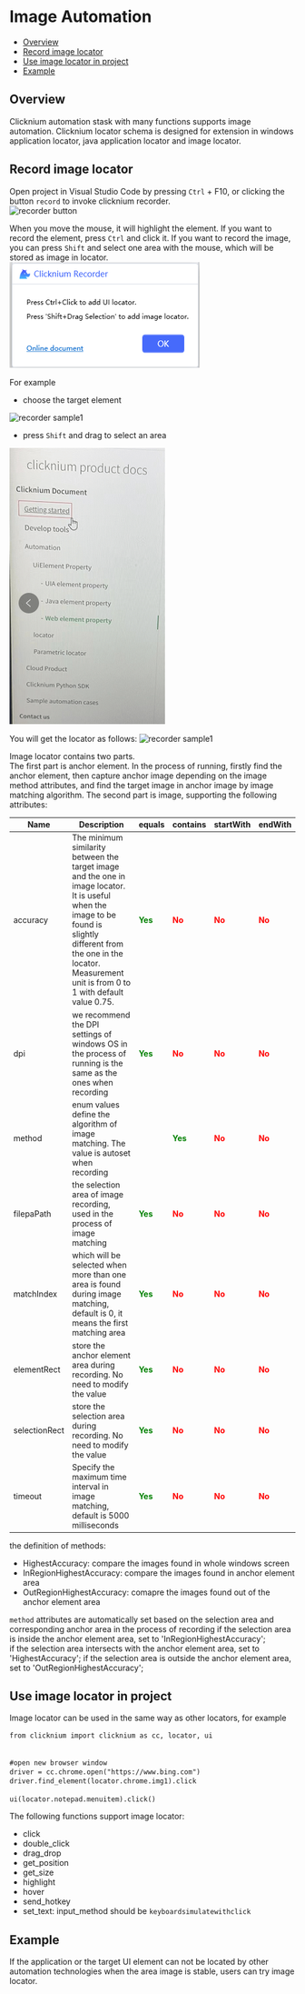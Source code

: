 # Image Automation<!-- {docsify-ignore-all} -->

  - [Overview](#overview)
  - [Record image locator](#record-image-locator)
  - [Use image locator in project](#use-image-locator-in-project)
  - [Example](#example)

## Overview
Clicknium automation stask with many functions supports image automation.
Clicknium locator schema is designed for extension in windows application locator, java application locator and image locator.

## Record image locator
Open project in Visual Studio Code by pressing `Ctrl` + F10, or clicking the button `record` to invoke clicknium recorder.  
![recorder button](../../img/start_recorder_from_vscoderecorder.png "locator recorder button")  

When you move the mouse, it will highlight the element. If you want to record the element, press `Ctrl` and click it. If you want to record the image, you can press `Shift` and select one area with the mouse, which will be stored as image in locator.  
![recorder helper](../img/recorder_help.png)   

For example  
- choose the target element  

![recorder sample1](../img/image_locator_sample1_1.png)  
- press `Shift` and drag to select an area  

![recorder sample1](../img/image_locator_sample1_2.png)  

You will get the locator as follows: 
![recorder sample1](../img/image_locator_sample1_3.png)  

Image locator contains two parts.  
The first part is anchor element. In the process of running, firstly find the anchor element, then capture anchor image depending on the image method attributes, and find the target image in anchor image by image matching algorithm.
The second part is image, supporting the following attributes:  

| Name      | Description | equals | contains |startWith |endWith |
| ----------- | ----------- |----------- |----------- |----------- |----------- |
| accuracy | The minimum similarity between the target image and the one in image locator. It is useful when the image to be found is slightly different from the one in the locator. Measurement unit is from 0 to 1 with default value 0.75. |<font color=Green><B>Yes</B></font>   |<font color=Red><B>No</B></font>|<font color=Red><B>No</B></font>|<font color=Red><B>No</B></font>|
| dpi |  we recommend the DPI settings of windows OS in the process of running is the same as the ones when recording|<font color=Green><B>Yes</B></font>   |<font color=Red><B>No</B></font>|<font color=Red><B>No</B></font>|<font color=Red><B>No</B></font>|
| method | enum values define the algorithm of image matching. The value is autoset when recording |  |<font color=Green><B>Yes</B></font>   |<font color=Red><B>No</B></font>|<font color=Red><B>No</B></font>|<font color=Red><B>No</B></font>|
| filepaPath | the selection area of image recording, used in the process of image matching |<font color=Green><B>Yes</B></font>   |<font color=Red><B>No</B></font>|<font color=Red><B>No</B></font>|<font color=Red><B>No</B></font>|
| matchIndex | which will be selected when more than one area is found during image matching, default is 0, it means the first matching area |<font color=Green><B>Yes</B></font>   |<font color=Red><B>No</B></font>|<font color=Red><B>No</B></font>|<font color=Red><B>No</B></font>|
| elementRect | store the anchor element area during recording. No need to modify the value |<font color=Green><B>Yes</B></font>   |<font color=Red><B>No</B></font>|<font color=Red><B>No</B></font>|<font color=Red><B>No</B></font>|
| selectionRect | store the selection area during recording. No need to modify the value  |<font color=Green><B>Yes</B></font>   |<font color=Red><B>No</B></font>|<font color=Red><B>No</B></font>|<font color=Red><B>No</B></font>|
| timeout |Specify the maximum time interval in image matching, default is 5000 milliseconds  |<font color=Green><B>Yes</B></font>   |<font color=Red><B>No</B></font>|<font color=Red><B>No</B></font>|<font color=Red><B>No</B></font>|

the definition of methods:
- HighestAccuracy: compare the images found in whole windows screen
- InRegionHighestAccuracy: compare the images found in anchor element area
- OutRegionHighestAccuracy: comapre the images found out of the anchor element area

`method` attributes are automatically set based on the selection area and corresponding anchor area in the process of recording 
if the selection area is inside the anchor element area, set to 'InRegionHighestAccuracy';  
if the selection area intersects with the anchor element area, set to 'HighestAccuracy';
if the selection area is outside the anchor element area, set to 'OutRegionHighestAccuracy';

## Use image locator in project
Image locator can be used in the same way as other locators, for example  
```
from clicknium import clicknium as cc, locator, ui


#open new browser window
driver = cc.chrome.open("https://www.bing.com")
driver.find_element(locator.chrome.img1).click

ui(locator.notepad.menuitem).click()
```  

The following functions support image locator:
- click
- double_click
- drag_drop
- get_position
- get_size
- highlight
- hover
- send_hotkey
- set_text: input_method should be `keyboardsimulatewithclick`

## Example
If the application or the target UI element can not be located by other automation technologies when the area image is stable, users can try image locator.